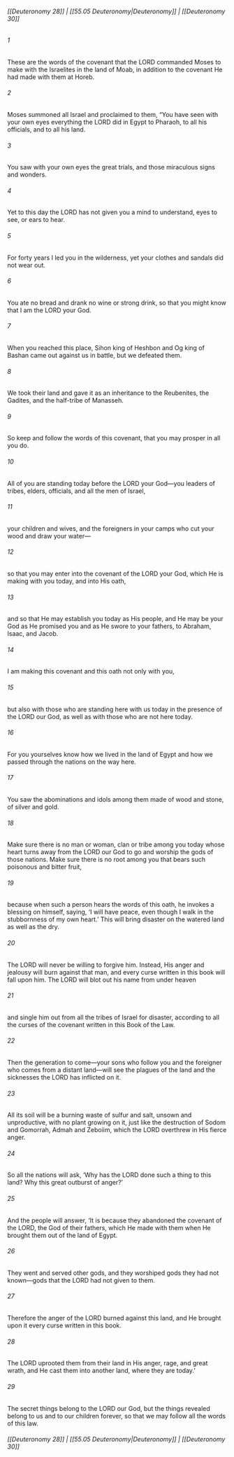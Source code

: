 
###### [[Deuteronomy 28]] | [[55.05 Deuteronomy|Deuteronomy]] | [[Deuteronomy 30]]

###### 1
These are the words of the covenant that the LORD commanded Moses to make with the Israelites in the land of Moab, in addition to the covenant He had made with them at Horeb.
###### 2
Moses summoned all Israel and proclaimed to them, “You have seen with your own eyes everything the LORD did in Egypt to Pharaoh, to all his officials, and to all his land.
###### 3
You saw with your own eyes the great trials, and those miraculous signs and wonders.
###### 4
Yet to this day the LORD has not given you a mind to understand, eyes to see, or ears to hear.
###### 5
For forty years I led you in the wilderness, yet your clothes and sandals did not wear out.
###### 6
You ate no bread and drank no wine or strong drink, so that you might know that I am the LORD your God.
###### 7
When you reached this place, Sihon king of Heshbon and Og king of Bashan came out against us in battle, but we defeated them.
###### 8
We took their land and gave it as an inheritance to the Reubenites, the Gadites, and the half-tribe of Manasseh.
###### 9
So keep and follow the words of this covenant, that you may prosper in all you do.
###### 10
All of you are standing today before the LORD your God—you leaders of tribes, elders, officials, and all the men of Israel,
###### 11
your children and wives, and the foreigners in your camps who cut your wood and draw your water—
###### 12
so that you may enter into the covenant of the LORD your God, which He is making with you today, and into His oath,
###### 13
and so that He may establish you today as His people, and He may be your God as He promised you and as He swore to your fathers, to Abraham, Isaac, and Jacob.
###### 14
I am making this covenant and this oath not only with you,
###### 15
but also with those who are standing here with us today in the presence of the LORD our God, as well as with those who are not here today.
###### 16
For you yourselves know how we lived in the land of Egypt and how we passed through the nations on the way here.
###### 17
You saw the abominations and idols among them made of wood and stone, of silver and gold.
###### 18
Make sure there is no man or woman, clan or tribe among you today whose heart turns away from the LORD our God to go and worship the gods of those nations. Make sure there is no root among you that bears such poisonous and bitter fruit,
###### 19
because when such a person hears the words of this oath, he invokes a blessing on himself, saying, ‘I will have peace, even though I walk in the stubbornness of my own heart.’ This will bring disaster on the watered land as well as the dry.
###### 20
The LORD will never be willing to forgive him. Instead, His anger and jealousy will burn against that man, and every curse written in this book will fall upon him. The LORD will blot out his name from under heaven
###### 21
and single him out from all the tribes of Israel for disaster, according to all the curses of the covenant written in this Book of the Law.
###### 22
Then the generation to come—your sons who follow you and the foreigner who comes from a distant land—will see the plagues of the land and the sicknesses the LORD has inflicted on it.
###### 23
All its soil will be a burning waste of sulfur and salt, unsown and unproductive, with no plant growing on it, just like the destruction of Sodom and Gomorrah, Admah and Zeboiim, which the LORD overthrew in His fierce anger.
###### 24
So all the nations will ask, ‘Why has the LORD done such a thing to this land? Why this great outburst of anger?’
###### 25
And the people will answer, ‘It is because they abandoned the covenant of the LORD, the God of their fathers, which He made with them when He brought them out of the land of Egypt.
###### 26
They went and served other gods, and they worshiped gods they had not known—gods that the LORD had not given to them.
###### 27
Therefore the anger of the LORD burned against this land, and He brought upon it every curse written in this book.
###### 28
The LORD uprooted them from their land in His anger, rage, and great wrath, and He cast them into another land, where they are today.’
###### 29
The secret things belong to the LORD our God, but the things revealed belong to us and to our children forever, so that we may follow all the words of this law.

###### [[Deuteronomy 28]] | [[55.05 Deuteronomy|Deuteronomy]] | [[Deuteronomy 30]]
